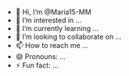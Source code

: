 - 👋 Hi, I’m @Maria15-MM
- 👀 I’m interested in ...
- 🌱 I’m currently learning ...
- 💞️ I’m looking to collaborate on ...
- 📫 How to reach me ...
- 😄 Pronouns: ...
- ⚡ Fun fact: ...

<!---
Maria15-MM/Maria15-MM is a ✨ special ✨ repository because its `README.md` (this file) appears on your GitHub profile.
You can click the Preview link to take a look at your changes.
--->
